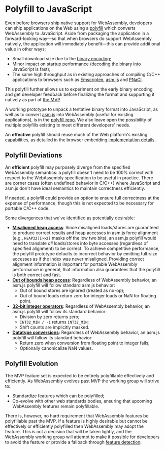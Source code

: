 # Polyfill to JavaScript

Even before browsers ship native support for WebAssembly, developers can ship
applications on the Web using a [polyfill][] which converts WebAssembly to
JavaScript. Aside from packaging the application in a forward-looking way—so
that when browsers do support WebAssembly natively, the application will
immediately benefit—this can provide additional value in other ways:

* Small download size due to the [binary encoding](BinaryEncoding.md);
* Minor impact on startup performance (decoding the binary into JavaScript is
  fast);
* The same high throughput as in existing approaches of compiling C/C++
  applications to browsers such as [Emscripten][], [asm.js][] and [PNaCl][].

This polyfill further allows us to experiment on the early binary encoding and
get developer feedback before finalizing the format and supporting it natively
as part of [the MVP](MVP.md).

A working prototype to unpack a tentative binary format into JavaScript, as well
as to convert [asm.js][] into WebAssembly (useful for existing applications), is
in the [polyfill repo][].  We also leave open the possibility of multiple
polyfills existing to meet different developers' needs.

An **effective** polyfill should reuse much of the Web platform's existing
capabilities, as detailed in the browser embedding
[implementation details](Web.md#implementation-details).

  [polyfill]: https://remysharp.com/2010/10/08/what-is-a-polyfill
  [Emscripten]: http://emscripten.org
  [asm.js]: http://asmjs.org
  [PNaCl]: http://gonacl.com
  [polyfill repo]: https://github.com/WebAssembly/polyfill-prototype-1

## Polyfill Deviations

An **efficient** polyfill may purposely diverge from the specified WebAssembly
semantics: a polyfill doesn't need to be 100% correct with respect to the
WebAssembly specification to be useful in practice. There are corner cases
(often undefined behavior in C/C++) where JavaScript and asm.js don't have ideal
semantics to maintain correctness efficiently.

If needed, a polyfill could provide an option to ensure full correctness at the
expense of performance, though this is not expected to be necessary for portable
C/C++ code.

Some divergences that we've identified as potentially desirable:

* **[Misaligned heap access](AstSemantics.md#alignment)**: Since misaligned
  loads/stores are guaranteed to produce correct results and heap accesses in
  asm.js force alignment (e.g., `HEAP32[i>>2]` masks off the low two bits), an
  asm.js polyfill would need to translate *all* loads/stores into byte accesses
  (regardless of specified alignment) to be correct. To achieve competitive
  performance, the polyfill prototype defaults to incorrect behavior by emitting
  full-size accesses as if the index was never misaligned. Providing correct
  alignment information is important for portable WebAssembly performance in
  general; that information also guarantees that the polyfill is both correct
  and fast.
* **[Out of bounds heap access](AstSemantics.md#out-of-bounds)**: Regardless of
  WebAssembly behavior, an asm.js polyfill will follow standard asm.js behavior:
  - Out of bound stores are ignored (treated as no-op);
  - Out of bound loads return zero for integer loads or NaN for floating point.
* **[32-bit integer operators](AstSemantics.md#32-bit-integer-operators)**:
  Regardless of WebAssembly behavior, an asm.js polyfill will follow its
  standard behavior:
  - Division by zero returns zero;
  - `INT32_MIN / -1` returns `INT32_MIN`;
  - Shift counts are implicitly masked.
* **[Datatype conversions](AstSemantics.md#datatype-conversions-truncations-reinterpretations-promotions-and-demotions)**:
  Regardless of WebAssembly behavior, an asm.js polyfill will follow its
  standard behavior:
  - Return zero when conversion from floating point to integer fails;
  - Optionally canonicalize NaN values.

## Polyfill Evolution

The MVP feature set is expected to be entirely polyfillable effectively and
efficiently. As WebAssembly evolves past MVP the working group will strive to:

* Standardize features which can be polyfilled;
* Co-evolve with other web standards bodies, ensuring that upcoming WebAssembly
  features remain polyfillable.

There is, however, no hard requirement that WebAssembly features be polyfillable
past the MVP. If a feature is highly desirable but cannot be effectively or
efficiently polyfilled then WebAssembly may adopt the feature. This is not a
decision that will be taken lightly, and the WebAssembly working group will
attempt to make it possible for developers to avoid the feature or provide a
fallback through [feature detection](FeatureTest.md).
